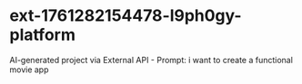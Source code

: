 # ext-1761282154478-l9ph0gy-platform
AI-generated project via External API - Prompt: i want to create a functional movie app
